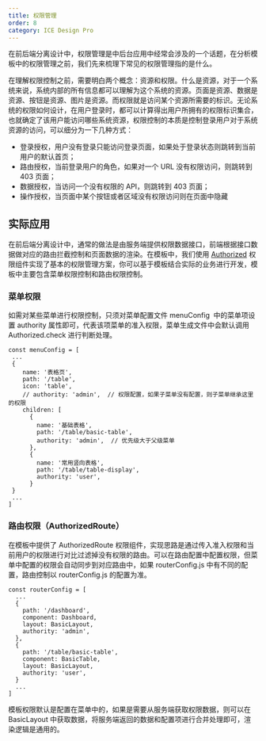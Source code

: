```yaml
---
title: 权限管理
order: 8
category: ICE Design Pro
---
```


在前后端分离设计中，权限管理是中后台应用中经常会涉及的一个话题，在分析模板中的权限管理之前，我们先来梳理下常见的权限管理指的是什么。

在理解权限控制之前，需要明白两个概念：资源和权限。什么是资源，对于一个系统来说，系统内部的所有信息都可以理解为这个系统的资源。页面是资源、数据是资源、按钮是资源、图片是资源。而权限就是访问某个资源所需要的标识。无论系统的权限如何设计，在用户登录时，都可以计算得出用户所拥有的权限标识集合，也就确定了该用户能访问哪些系统资源，权限控制的本质是控制登录用户对于系统资源的访问，可以细分为一下几种方式：

- 登录授权，用户没有登录只能访问登录页面，如果处于登录状态则跳转到当前用户的默认首页；
- 路由授权，当前登录用户的角色，如果对一个 URL 没有权限访问，则跳转到 403 页面；
- 数据授权，当访问一个没有权限的 API，则跳转到 403 页面；
- 操作授权，当页面中某个按钮或者区域没有权限访问则在页面中隐藏

## 实际应用

在前后端分离设计中，通常的做法是由服务端提供权限数据接口，前端根据接口数据做对应的路由拦截控制和页面数据的渲染。在模板中，我们使用 [Authorized](https://pro.ant.design/components/Authorized-cn/) 权限组件实现了基本的权限管理方案，你可以基于模板结合实际的业务进行开发，模板中主要包含菜单权限控制和路由权限控制。

### 菜单权限

如需对某些菜单进行权限控制，只须对菜单配置文件 menuConfig  中的菜单项设置 authority 属性即可，代表该项菜单的准入权限，菜单生成文件中会默认调用 Authorized.check 进行判断处理。

```
const menuConfig = [
 ...
 {
    name: '表格页',
    path: '/table',
    icon: 'table',
    // authority: 'admin',  // 权限配置，如果子菜单没有配置，则子菜单继承这里的权限
    children: [
      {
        name: '基础表格',
        path: '/table/basic-table',
        authority: 'admin',  // 优先级大于父级菜单
      },
      {
        name: '常用竖向表格',
        path: '/table/table-display',
        authority: 'user',
      }
 }
 ...
]
```

### 路由权限（AuthorizedRoute）

在模板中提供了 AuthorizedRoute 权限组件，实现思路是通过传入准入权限和当前用户的权限进行对比过滤掉没有权限的路由。可以在路由配置中配置权限，但菜单中配置的权限会自动同步到对应路由中，如果 routerConfig.js 中有不同的配置，路由控制以 routerConfig.js 的配置为准。

```
const routerConfig = [
  ...
  {
    path: '/dashboard',
    component: Dashboard,
    layout: BasicLayout,
    authority: 'admin',
  },
  {
    path: '/table/basic-table',
    component: BasicTable,
    layout: BasicLayout,
    authority: 'user',
  }
  ...
]
```

模板权限默认是配置在菜单中的，如果是需要从服务端获取权限数据，则可以在 BasicLayout 中获取数据，将服务端返回的数据和配置项进行合并处理即可，渲染逻辑是通用的。
